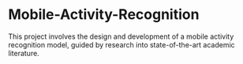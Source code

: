 # Mobile-Activity-Recognition
This project involves the design and development of a mobile activity recognition model, guided by research into state-of-the-art academic literature.

